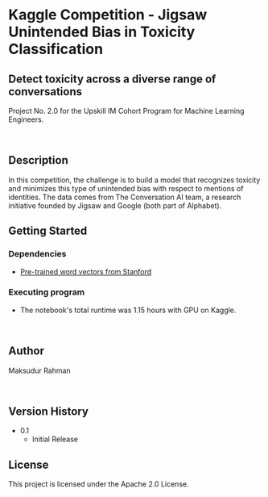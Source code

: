 # Kaggle Competition - Jigsaw Unintended Bias in Toxicity Classification
## Detect toxicity across a diverse range of conversations

Project No. 2.0 for the Upskill IM Cohort Program for Machine Learning Engineers.

</br>

## Description

In this competition, the challenge is to build a model that recognizes toxicity and minimizes this type of unintended bias with respect to mentions of identities. The data comes from The Conversation AI team, a research initiative founded by Jigsaw and Google (both part of Alphabet).

## Getting Started

### Dependencies

* [Pre-trained word vectors from Stanford](https://nlp.stanford.edu/projects/glove/)


### Executing program

* The notebook's total runtime was 1.15 hours with GPU on Kaggle.

</br>

## Author

Maksudur Rahman

</br>

## Version History

* 0.1
    * Initial Release

## License

This project is licensed under the Apache 2.0 License.